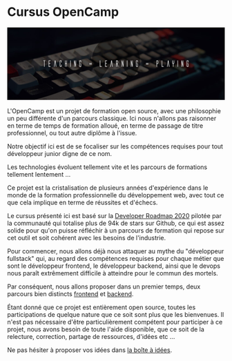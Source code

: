 # Cursus OpenCamp

![Bannière OpenCamp](img/open-camp-banniere.jpg)

L'OpenCamp est un projet de formation open source, avec une philosophie un peu différente d'un parcours classique.
Ici nous n'allons pas raisonner en terme de temps de formation alloué, en terme de passage de titre professionnel, ou tout autre diplôme à l'issue.

Notre objectif ici est de se focaliser sur les compétences requises pour tout développeur junior digne de ce nom.

Les technologies évoluent tellement vite et les parcours de formations tellement lentement …

Ce projet est la cristalisation de plusieurs années d'expérience dans le monde de la formation professionnelle du développement web, avec tout ce que cela implique en terme de réussites et d'échecs.

Le cursus présenté ici est basé sur la [Developer Roadmap 2020](https://github.com/kamranahmedse/developer-roadmap) pilotée par la communauté qui totalise plus de 94k de stars sur Github, ce qui est assez solide pour qu'on puisse réfléchir à un parcours de formation qui repose sur cet outil et soit cohérent avec les besoins de l'industrie.

Pour commencer, nous allons déjà nous attaquer au mythe du "développeur fullstack" qui, au regard des compétences requises pour chaque métier que sont le développeur frontend, le développeur backend, ainsi que le devops nous paraît extrêmement difficile à atteindre pour le commun des mortels.

Par conséquent, nous allons proposer dans un premier temps, deux parcours bien distincts [frontend](/frontend) et [backend](/backend).

Étant donné que ce projet est entièrement open source, toutes les participations de quelque nature que ce soit sont plus que les bienvenues.
Il n'est pas nécessaire d'être particulièrement compétent pour participer à ce projet, nous avons besoin de toute l'aide disponible, que ce soit de la relecture, correction, partage de ressources, d'idées etc …

Ne pas hésiter à proposer vos idées dans [la boîte à idées](boite-a-idees.md).
